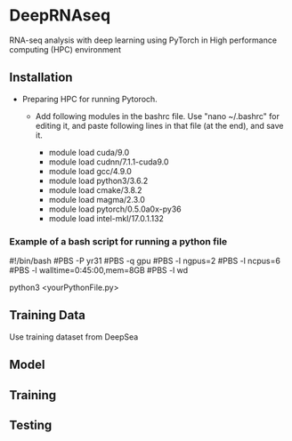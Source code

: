 # DeepRNAseq
RNA-seq analysis with deep learning using PyTorch in High performance computing (HPC) environment

## Installation
- Preparing HPC for running Pytoroch. 
  - Add following modules in the bashrc file. Use "nano ~/.bashrc" for editing it, and paste following lines in that file (at the end), and save it.
  
    - module load cuda/9.0
    - module load cudnn/7.1.1-cuda9.0
    - module load gcc/4.9.0
    - module load python3/3.6.2
    - module load cmake/3.8.2
    - module load magma/2.3.0
    - module load pytorch/0.5.0a0x-py36
    - module load intel-mkl/17.0.1.132

### Example of a bash script for running a python file

#!/bin/bash
#PBS -P yr31
#PBS -q gpu
#PBS -l ngpus=2
#PBS -l ncpus=6
#PBS -l walltime=0:45:00,mem=8GB
#PBS -l wd

python3 <yourPythonFile.py>

## Training Data
Use training dataset from DeepSea

## Model

## Training

## Testing
